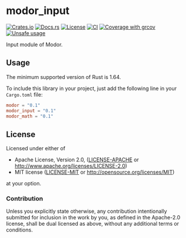# modor_input

[![Crates.io](https://img.shields.io/crates/v/modor_input.svg)](https://crates.io/crates/modor_input)
[![Docs.rs](https://img.shields.io/docsrs/modor_input)](https://docs.rs/crate/modor_input)
[![License](https://img.shields.io/crates/l/modor_input)](https://github.com/modor-engine/modor_input)
[![CI](https://github.com/modor-engine/modor/actions/workflows/ci.yml/badge.svg)](https://github.com/modor-engine/modor/actions/workflows/ci.yml)
[![Coverage with grcov](https://img.shields.io/codecov/c/gh/modor-engine/modor)](https://app.codecov.io/gh/modor-engine/modor)
[![Unsafe usage](https://img.shields.io/badge/unsafe%20usage-0-green.svg)](https://github.com/modor-engine/modor/search?q=path%3Acrates%2Fmodor_input+extension%3Ars+unsafe)

Input module of Modor.

## Usage

The minimum supported version of Rust is 1.64.

To include this library in your project, just add the following line in your `Cargo.toml` file:

```toml
modor = "0.1"
modor_input = "0.1"
modor_math = "0.1"
```

## License

Licensed under either of

* Apache License, Version 2.0, ([LICENSE-APACHE](../../LICENSE-APACHE) or http://www.apache.org/licenses/LICENSE-2.0)
* MIT license ([LICENSE-MIT](../../LICENSE-MIT) or http://opensource.org/licenses/MIT)

at your option.

### Contribution

Unless you explicitly state otherwise, any contribution intentionally submitted for inclusion in the work by you, as
defined in the Apache-2.0 license, shall be dual licensed as above, without any additional terms or conditions.
